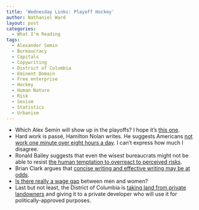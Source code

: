 ```yaml
---
title: 'Wednesday Links: Playoff Hockey'
author: Nathaniel Ward
layout: post
categories:
  - What I’m Reading
tags:
  - Alexander Semin
  - Bureaucracy
  - Capitals
  - Copywriting
  - District of Columbia
  - Eminent Domain
  - Free enterprise
  - Hockey
  - Human Nature
  - Risk
  - Sexism
  - Statistics
  - Urbanism
---
```


  * Which Alex Semin will show up in the playoffs? I hope it’s [this one][1].
  * Hard work is passé, Hamilton Nolan writes. He suggests Americans [not work one minute over eight hours a day][2]. I can’t express how much I disagree.
  * Ronald Bailey suggests that even the wisest bureaucrats might not be able to resist [the human temptation to overreact to perceived risks][3].
  * Brian Clark argues that [concise writing and effective writing may be at odds][4].
  * [Is there really a wage gap][5] between men and women?
  * Last but not least, the District of Columbia is [taking land from private landowners][6] and giving it to a private developer who will use it for politically-approved purposes.

 [1]: http://www.youtube.com/watch?v=-VKU7BT9qLs
 [2]: http://gawker.com/#!5791732/lets-bring-the-american-work-day-back-under-control
 [3]: http://reason.com/archives/2011/04/12/fear-itself
 [4]: http://www.copyblogger.com/bad-brevity/
 [5]: http://online.wsj.com/article/SB10001424052748704415104576250672504707048.html
 [6]: http://dcmud.blogspot.com/2010/03/skylands-supreme-challenges.html